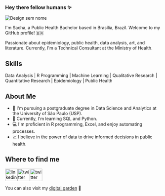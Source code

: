 ### Hey there fellow humans ✨ 

![Design sem nome](https://github.com/sch-sb/sch-sb/assets/98799624/54048c30-df9c-4fc7-bf22-7151232dc787)


I'm Sacha, a Public Health Bachelor based in Brasília, Brazil. Welcome to my GitHub profile! 🇧🇷 

Passionate about epidemiology, public health, data analysis, art, and literature. Currently, I'm a Technical Consultant at the Ministry of Health. 

## Skills

Data Analysis | R Programming | Machine Learning | Qualitative Research | Quantitative Research | Epidemiology | Public Health 

## About Me 

- 🔬 I'm pursuing a postgraduate degree in Data Science and Analytics at the University of São Paulo (USP).
- 🌱 Currently, I'm learning SQL and Python.
- 💻 I'm proficient in R programming, Excel, and enjoy automating processes.
- 📈 I believe in the power of data to drive informed decisions in public health.

## Where to find me 

[<img src='https://cdn.jsdelivr.net/npm/simple-icons@3.0.1/icons/linkedin.svg' alt='linkedin' height='40'>](https://www.linkedin.com/in/sachasab/)[<img src='https://cdn.jsdelivr.net/npm/simple-icons@3.0.1/icons/twitter.svg' alt='twitter' height='40'>](http://twitter.com/sacha_sab)[<img src='https://cdn.jsdelivr.net/npm/simple-icons@3.0.1/icons/gmail.svg' alt='twitter' height='40'>](mailto:sacha.carvalho@saude.gov.br)

You can also visit my [digital garden](https://www.notion.so/garden-hermit-94f538de82b74da69513c78df8c817e7?pvs=4) 🌱
